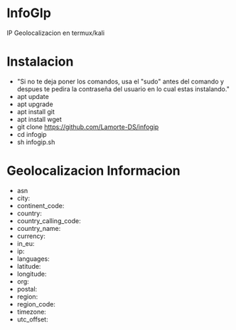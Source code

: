 # InfoGIp
IP Geolocalizacion en termux/kali

Instalacion
====
* "Si no te deja poner los comandos, usa el "sudo" antes del comando y despues te pedira la contraseña del usuario en lo cual estas instalando."
* apt update
* apt upgrade
* apt install git
* apt install wget
* git clone https://github.com/Lamorte-DS/infogip
* cd infogip
* sh infogip.sh

Geolocalizacion Informacion
====
* asn
* city:
* continent_code:
* country:
* country_calling_code:
* country_name:
* currency:
* in_eu:
* ip:
* languages:
* latitude:
* longitude:  
* org:
* postal:
* region:
* region_code:
* timezone:
* utc_offset:
